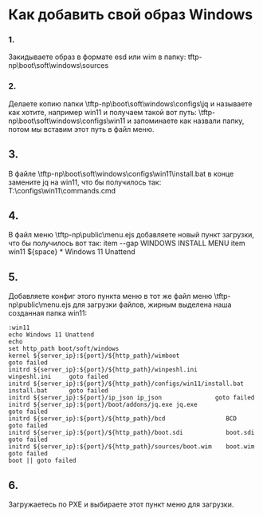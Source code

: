 # ﻿Как добавить свой образ Windows
### 1.
Закидываете образ в формате esd или wim  в папку: tftp-np\boot\soft\windows\sources
### 2.
Делаете копию папки \tftp-np\boot\soft\windows\configs\jq и называете как хотите, например win11 и получаем такой вот путь: \tftp-np\boot\soft\windows\configs\win11 и запоминаете как назвали папку, потом мы вставим этот путь в файл меню.
## 3.
В файле \tftp-np\boot\soft\windows\configs\win11\install.bat в конце замените jq на win11, что бы получилось так:
T:\configs\win11\commands.cmd
## 4.
В файл меню \tftp-np\public\menu.ejs добавляете новый пункт загрузки, что бы получилось вот так:
item --gap WINDOWS INSTALL MENU
    item win11 ${space} * Windows 11 Unattend  
## 5.
Добавляете конфиг этого пункта меню в тот же файл меню \tftp-np\public\menu.ejs  для загрузки файлов, жирным выделена наша созданная папка win11:
```
:win11
echo Windows 11 Unattend    
echo
set http_path boot/soft/windows
kernel ${server_ip}:${port}/${http_path}/wimboot                              goto failed
initrd ${server_ip}:${port}/${http_path}/winpeshl.ini        winpeshl.ini     goto failed
initrd ${server_ip}:${port}/${http_path}/configs/win11/install.bat   install.bat      goto failed
initrd ${server_ip}:${port}/ip_json ip_json               goto failed
initrd ${server_ip}:${port}/boot/addons/jq.exe jq.exe               goto failed
initrd ${server_ip}:${port}/${http_path}/bcd                 BCD              goto failed
initrd ${server_ip}:${port}/${http_path}/boot.sdi            boot.sdi         goto failed
initrd ${server_ip}:${port}/${http_path}/sources/boot.wim    boot.wim         goto failed
boot || goto failed 
```
## 6.
Загружаетесь по PXE и выбираете этот пункт меню для загрузки.

